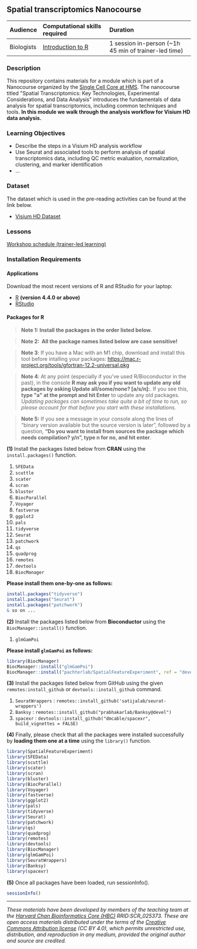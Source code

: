 ## Spatial transcriptomics Nanocourse

| Audience | Computational skills required| Duration |
:----------|:----------|:----------|
| Biologists | [Introduction to R](https://hbctraining.github.io/Intro-to-R-flipped/) | 1 session in-person (~1h 45 min of trainer-led time)|


### Description
This repository contains materials for a module which is part of a Nanocourse organized by the [Single Cell Core at HMS](https://singlecellcore.hms.harvard.edu/). The nanocourse titled "Spatial Transcriptomics: Key Technologies, Experimental Considerations, and Data Analysis" introduces the fundamentals of data analysis for spatial transcriptomics, including common techniques and tools. **In this module we walk through the analysis workflow for Visium HD data analysis.**

### Learning Objectives
* Describe the steps in a Visium HD analysis workflow
* Use Seurat and associated tools to perform analysis of spatial transcriptomics data, including QC metric evaluation, normalization, clustering, and marker identification
* ...
  
### Dataset
The dataset which is used in the pre-reading activities can be found at the link below.

* [Visium HD Dataset](https://github.com/hbctraining/BMI713_Intro_to_HPC/blob/master/data/unix_lesson.zip?raw=true)

### Lessons

[Workshop schedule (trainer-led learning)]()


### Installation Requirements

#### Applications
Download the most recent versions of R and RStudio for your laptop:

 - [R](http://lib.stat.cmu.edu/R/CRAN/) **(version 4.4.0 or above)**
 - [RStudio](https://www.rstudio.com/products/rstudio/download/#download)

#### Packages for R

> **Note 1: Install the packages in the order listed below.**

> **Note 2:  All the package names listed below are case sensitive!**

> **Note 3**: If you have a Mac with an M1 chip, download and install this tool before intalling your packages: https://mac.r-project.org/tools/gfortran-12.2-universal.pkg

> **Note 4**: At any point (especially if you’ve used R/Bioconductor in the past), in the console **R may ask you if you want to update any old packages by asking Update all/some/none? [a/s/n]:**. If you see this, **type "a" at the prompt and hit Enter** to update any old packages. _Updating packages can sometimes take quite a bit of time to run, so please account for that before you start with these installations._  

> **Note 5:** If you see a message in your console along the lines of “binary version available but the source version is later”, followed by a question, **“Do you want to install from sources the package which needs compilation? y/n”, type n for no, and hit enter**.


**(1)** Install the packages listed below from **CRAN** using the `install.packages()` function. 

1. `SFEData`
2. `scuttle`
3. `scater`
4. `scran`
5. `bluster`
6. `BiocParallel`
7. `Voyager`
8. `fastverse`
9. `ggplot2`
10. `pals`
11. `tidyverse`
12. `Seurat`
13. `patchwork`
14. `qs`
15. `quadprog`
16. `remotes`
17. `devtools`
18. `BiocManager`

**Please install them one-by-one as follows:**

```r
install.packages("tidyverse")
install.packages("Seurat")
install.packages("patchwork")
& so on ...
```

**(2)** Install the packages listed below from **Bioconductor** using the `BiocManager::install()` function.

1. `glmGamPoi`

**Please install `glmGamPoi` as follows:**

```r
library(BiocManager)
BiocManager::install("glmGamPoi")
BiocManager::install("pachterlab/SpatialFeatureExperiment", ref = "devel")
```

**(3)** Install the packages listed below from GitHub using the given `remotes:install_github` or `devtools::install_github` command.

1. `SeuratWrappers` : `remotes::install_github('satijalab/seurat-wrappers')`
2. `Banksy` : `remotes::install_github("prabhakarlab/Banksy@devel")`
3. `spacexr` : `devtools::install_github("dmcable/spacexr", build_vignettes = FALSE)`

**(4)** Finally, please check that all the packages were installed successfully by **loading them one at a time** using the `library()` function.  

```r
library(SpatialFeatureExperiment)
library(SFEData)
library(scuttle)
library(scater)
library(scran)
library(bluster)
library(BiocParallel)
library(Voyager)
library(fastverse)
library(ggplot2)
library(pals)
library(tidyverse)
library(Seurat)
library(patchwork)
library(qs)
library(quadprog)
library(remotes)
library(devtools)
library(BiocManager)
library(glmGamPoi)
library(SeuratWrappers)
library(Banksy)
library(spacexr)
```

**(5)** Once all packages have been loaded, run sessionInfo().  

```r
sessionInfo()
```



---

*These materials have been developed by members of the teaching team at the [Harvard Chan Bioinformatics Core (HBC)](http://bioinformatics.sph.harvard.edu/) RRID:SCR_025373. These are open access materials distributed under the terms of the [Creative Commons Attribution license](https://creativecommons.org/licenses/by/4.0/) (CC BY 4.0), which permits unrestricted use, distribution, and reproduction in any medium, provided the original author and source are credited.*

